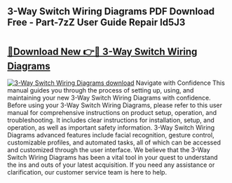 ## 3-Way Switch Wiring Diagrams PDF Download Free - Part-7zZ User Guide Repair ld5J3

# <h2><a href="http://dfszls6.blite.top/?on=3-Way+Switch+Wiring+Diagrams">🔗Download New 👉🔴 3-Way Switch Wiring Diagrams</a></h2>

[![3-Way Switch Wiring Diagrams download](https://i.imgur.com/lujVjoI.png)](http://dfszls6.blite.top/?on=3-Way+Switch+Wiring+Diagrams)
Navigate with Confidence This manual guides you through the process of setting up, using, and maintaining your new 3-Way Switch Wiring Diagrams with confidence. Before using your 3-Way Switch Wiring Diagrams, please refer to this user manual for comprehensive instructions on product setup, operation, and troubleshooting. It includes clear instructions for installation, setup, and operation, as well as important safety information. 3-Way Switch Wiring Diagrams advanced features include facial recognition, gesture control, customizable profiles, and automated tasks, all of which can be accessed and customized through the user interface. We believe that the 3-Way Switch Wiring Diagrams has been a vital tool in your quest to understand the ins and outs of your latest acquisition. If you need any assistance or clarification, our customer service team is here to help.

